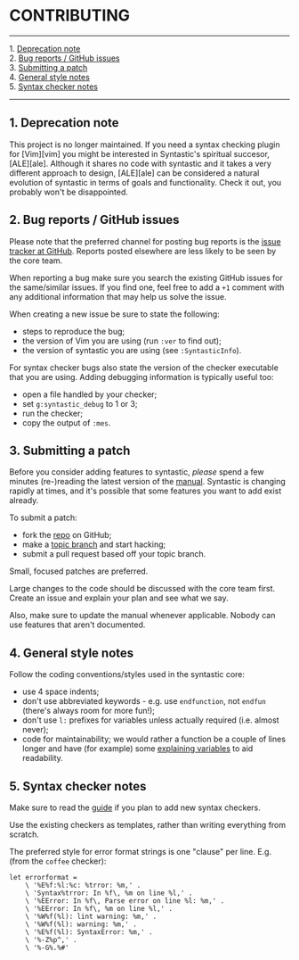 # CONTRIBUTING
- - -
1\. [Deprecation note](#deprecation)  
2\. [Bug reports / GitHub issues](#bugreps)  
3\. [Submitting a patch](#patches)  
4\. [General style notes](#generalstyle)  
5\. [Syntax checker notes](#checkerstyle)  
- - -

<a name="deprecation"></a>

## 1. Deprecation note

This project is no longer maintained.  If you need a syntax checking plugin
for [Vim][vim] you might be interested in Syntastic's spiritual succesor,
[ALE][ale].  Although it shares no code with syntastic and it takes a very
different approach to design, [ALE][ale] can be considered a natural evolution
of syntastic in terms of goals and functionality.  Check it out, you probably
won't be disappointed.

<a name="bugreps"></a>

## 2. Bug reports / GitHub issues

Please note that the preferred channel for posting bug reports is the
[issue tracker at GitHub][bug_tracker]. Reports posted elsewhere are less likely
to be seen by the core team.

When reporting a bug make sure you search the existing GitHub issues
for the same/similar issues. If you find one, feel free to add a `+1`
comment with any additional information that may help us solve the
issue.

When creating a new issue be sure to state the following:

* steps to reproduce the bug;
* the version of Vim you are using (run `:ver` to find out);
* the version of syntastic you are using (see `:SyntasticInfo`).

For syntax checker bugs also state the version of the checker executable
that you are using. Adding debugging information is typically useful
too:

* open a file handled by your checker;
* set `g:syntastic_debug` to 1 or 3;
* run the checker;
* copy the output of `:mes`.

<a name="patches"></a>

## 3. Submitting a patch

Before you consider adding features to syntastic, _please_ spend a few minutes
(re-)reading the latest version of the [manual][manual]. Syntastic is changing
rapidly at times, and it's possible that some features you want to add exist
already.

To submit a patch:

* fork the [repo][github] on GitHub;
* make a [topic branch][branches] and start hacking;
* submit a pull request based off your topic branch.

Small, focused patches are preferred.

Large changes to the code should be discussed with the core team first.
Create an issue and explain your plan and see what we say.

Also, make sure to update the manual whenever applicable. Nobody can use
features that aren't documented.

<a name="generalstyle"></a>

## 4. General style notes

Follow the coding conventions/styles used in the syntastic core:

* use 4 space indents;
* don't use abbreviated keywords - e.g. use `endfunction`, not `endfun`
(there's always room for more fun!);
* don't use `l:` prefixes for variables unless actually required (i.e.
almost never);
* code for maintainability; we would rather a function be a couple of
lines longer and have (for example) some [explaining variables][variables] to
aid readability.

<a name="checkerstyle"></a>

## 5. Syntax checker notes

Make sure to read the [guide][guide] if you plan to add new syntax checkers.

Use the existing checkers as templates, rather than writing everything
from scratch.

The preferred style for error format strings is one "clause" per line.
E.g. (from the `coffee` checker):

```vim
let errorformat =
    \ '%E%f:%l:%c: %trror: %m,' .
    \ 'Syntax%trror: In %f\, %m on line %l,' .
    \ '%EError: In %f\, Parse error on line %l: %m,' .
    \ '%EError: In %f\, %m on line %l,' .
    \ '%W%f(%l): lint warning: %m,' .
    \ '%W%f(%l): warning: %m,' .
    \ '%E%f(%l): SyntaxError: %m,' .
    \ '%-Z%p^,' .
    \ '%-G%.%#'
```

[bug_tracker]:      https://github.com/vim-syntastic/syntastic/issues
[manual]:           https://github.com/vim-syntastic/syntastic/blob/master/doc/syntastic.txt
[github]:           https://github.com/vim-syntastic/syntastic
[branches]:         https://github.com/dchelimsky/rspec/wiki/Topic-Branches#using-topic-branches-when-contributing-patches
[variables]:        http://www.refactoring.com/catalog/extractVariable.html
[guide]:            https://github.com/vim-syntastic/syntastic/wiki/Syntax-Checker-Guide
